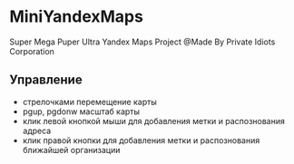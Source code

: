# MiniYandexMaps

Super Mega Puper Ultra Yandex Maps Project @Made By Private Idiots Corporation

## Управление

* стрелочками перемещение карты
* pgup, pgdonw масштаб карты
* клик левой кнопкой мыши для добавления метки и распознования адреса
* клик правой кнопки для добавления метки и распознования ближайшей организации